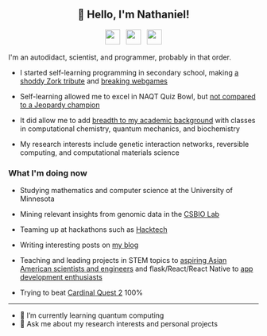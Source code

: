 <h2 align="center">👋 Hello, I'm Nathaniel!</h2>

<p align='center'>
<a href="https://nathanielbd.github.io"><img height="30" src="https://github.com/nathanielbd/blog/blob/master/themes/hermit/static/favicon.ico?raw=true"></a>&nbsp;&nbsp;
<a href="https://www.linkedin.com/in/nathanielbd/"><img height="30" src="https://github.com/stephenajulu/WaylonWalker/blob/main/icon/linkedin.png?raw=true"></a>&nbsp;&nbsp;
<a href="malto:nathanielbd@gmail.com"><img height="30" src="https://cdn1.iconfinder.com/data/icons/material-apps/512/icon-email-material-design-512.png"></a>
</p>

I'm an autodidact, scientist, and programmer, probably in that order.

* I started self-learning programming in secondary school, making [a shoddy Zork tribute](https://cold-crisp-catnap.neocities.org) and [breaking webgames](https://gist.github.com/nathanielbd)

* Self-learning allowed me to excel in NAQT Quiz Bowl, but [not compared to a Jeopardy champion](https://www.naqt.com/stats/tournament/team.jsp?team_id=146925)

* It did allow me to add [breadth to my academic background](https://nathanielbd.github.io/resume.pdf) with classes in computational chemistry, quantum mechanics, and biochemistry
* My research interests include genetic interaction networks, reversible computing, and computational materials science

### What I'm doing now

* Studying mathematics and computer science at the University of Minnesota

* Mining relevant insights from genomic data in the [CSBIO Lab](http://csbio.cs.umn.edu/)

* Teaming up at hackathons such as [Hacktech](https://github.com/nathanielbd/neurolens)

* Writing interesting posts on [my blog](https://nathanielbd.github.io)

* Teaching and leading projects in STEM topics to [aspiring Asian American scientists and engineers](https://saseumn.org/) and flask/React/React Native to [app development enthusiasts](https://www.facebook.com/appdevelopersclubumn/)

* Trying to beat [Cardinal Quest 2](http://cardinalquest2.com/) 100%

---

- 🌱 I’m currently learning quantum computing
- 💬 Ask me about my research interests and personal projects
